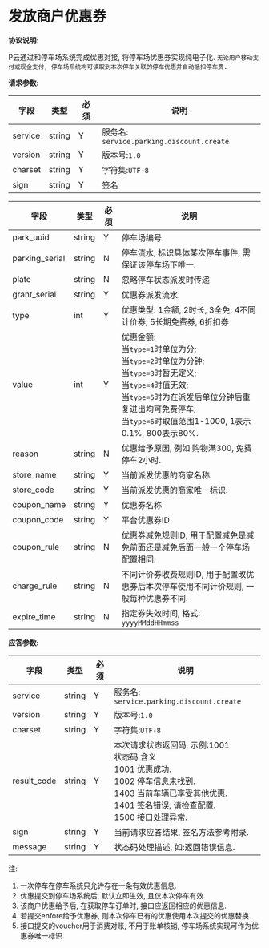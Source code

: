 # 发放商户优惠券

**协议说明:**

P云通过和停车场系统完成优惠对接, 将停车场优惠券实现纯电子化.
`无论用户移动支付或现金支付, 停车场系统均可读取到本次停车关联的停车优惠并自动抵扣停车费.`

**请求参数:**

| 字段 | 类型 | 必须 | 说明|
| --- | --- | --- | --- |
| service | string | Y | 服务名: `service.parking.discount.create` |
| version | string | Y | 版本号:`1.0`|
| charset | string | Y | 字符集:`UTF-8`|
| sign | string | Y | 签名|

| 字段   | 类型 | 必须 | 说明   |
| --- | --- | -- | ---|
| park_uuid | string | Y | 停车场编号|
| parking_serial | string | N | 停车流水, 标识具体某次停车事件, 需保证该停车场下唯一.      |
| plate | string | N | 忽略停车状态派发时传递        |
| grant_serial | string | Y | 优惠券派发流水.  |
| type | int | Y | 优惠类型: 1金额, 2时长, 3全免, 4不同计价券, 5长期免费券, 6折扣券 |
| value | int | Y | 优惠金额:<br/>当`type=1`时单位为分;<br/>当`type=2`时单位为分钟;<br/>当`type=3`时暂无定义;<br/>当`type=4`时值无效;<br/>当`type=5`时为在派发后单位分钟后重复进出均可免费停车;<br/>当`type=6`时取值范围1-1000, 1表示0.1%, 800表示80%. |
| reason | string | N | 优惠给予原因, 例如:购物满300, 免费停车2小时.        |
| store_name | string | Y | 当前派发优惠的商家名称.       |
| store_code | string | Y | 当前派发优惠的商家唯一标识.     |
| coupon_name | string | Y | 优惠券名称 |
| coupon_code | string | Y | 平台优惠券ID |
| coupon_rule | string | N | 优惠券减免规则ID, 用于配置减免是减免前面还是减免后面一般一个停车场配置相同.       |
| charge_rule | string | N | 不同计价券收费规则ID, 用于配置改优惠券后本次停车使用不同计价规则, 一般每种优惠券不同.          |
| expire_time | string | N | 指定券失效时间, 格式: `yyyyMMddHHmmss` |

**应答参数:**

| 字段 | 类型 | 必须 | 说明|
| --- | --- | --- | --- |
| service | string | Y | 服务名: `service.parking.discount.create` |
| version | string | Y | 版本号:`1.0`|
| charset | string | Y | 字符集:`UTF-8`|
| result_code | string | Y | 本次请求状态返回码, 示例:1001<br/>状态码  含义<br/>1001  优惠成功.<br/>1002  停车信息未找到.<br/>1403  当前车辆已享受其他优惠.<br/>1401  签名错误, 请检查配置.<br/>1500  接口处理异常. |
| sign | string | Y | 当前请求应答结果, 签名方法参考附录. |
| message | string | Y | 状态码处理描述, 如:返回错误信息. |

注:
1. 一次停车在停车系统只允许存在一条有效优惠信息.
2. 优惠提交到停车场系统后, 默认立即生效, 且仅本次停车有效.
3. 该商户优惠给予后, 在获取停车订单时, 接口应返回相应的优惠信息.
4. 若提交enfore给予优惠券, 则本次停车已有的优惠使用本次提交的优惠替换.
5. 接口提交的voucher用于消费对账, 不用于账单核销, 停车场系统实现可作为优惠券唯一标识.

